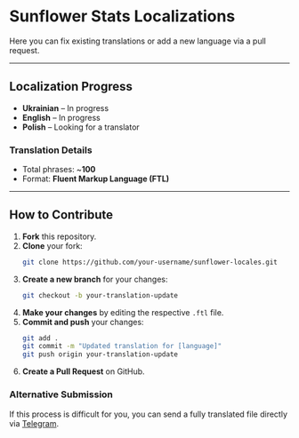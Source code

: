 # Sunflower Stats Localizations

Here you can fix existing translations or add a new language via a pull request.

---

## Localization Progress

- **Ukrainian** – In progress
- **English** – In progress
- **Polish** – Looking for a translator

### Translation Details
- Total phrases: ~**100**
- Format: **Fluent Markup Language (FTL)**

---

## How to Contribute

1. **Fork** this repository.
2. **Clone** your fork:
   ```sh
   git clone https://github.com/your-username/sunflower-locales.git
   ```
3. **Create a new branch** for your changes:
   ```sh
   git checkout -b your-translation-update
   ```
4. **Make your changes** by editing the respective `.ftl` file.
5. **Commit and push** your changes:
   ```sh
   git add .
   git commit -m "Updated translation for [language]"
   git push origin your-translation-update
   ```
6. **Create a Pull Request** on GitHub.

### Alternative Submission
If this process is difficult for you, you can send a fully translated file directly via [Telegram](https://t.me/pvlvld).

